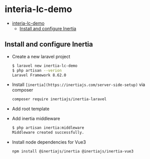 # interia-lc-demo

- [interia-lc-demo](#interia-lc-demo)
  - [Install and configure Inertia](#install-and-configure-inertia)

## Install and configure Inertia

- Create a new laravel project

    ```bash
    $ laravel new inertia-lc-demo
    $ php artisan --verion
    Laravel Framework 8.62.0
    ```

- Install `[inertia](https://inertiajs.com/server-side-setup)` via composer

  ```bash
  composer require inertiajs/inertia-laravel
  ```

- Add root template
- Add inertia middleware

  ```bash
  $ php artisan inertia:middleware
  Middleware created successfully.
  ```

- Install node dependencies for Vue3

  ```bash
  npm install @inertiajs/inertia @inertiajs/inertia-vue3
  ```
